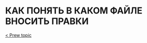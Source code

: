 # КАК ПОНЯТЬ В КАКОМ ФАЙЛЕ ВНОСИТЬ ПРАВКИ

[< Prew topic](https://github.com/CrappyCodeMaker/ECCENTEX-KNOWLEGE/blob/main/Content/1%20Start%20work/README.md)
